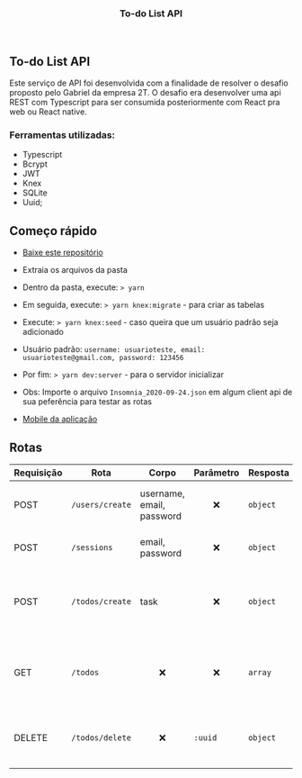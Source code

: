 <p align="center">
</p>
<h3 align="center">To-do List API</h3>
<p align="center">
</p>
<br>

## To-do List API

Este serviço de API foi desenvolvida com a finalidade de resolver o desafio proposto pelo Gabriel da empresa 2T. O desafio era desenvolver uma api REST com Typescript para ser consumida posteriormente com React pra web ou React native.

### Ferramentas utilizadas:

- Typescript
- Bcrypt
- JWT
- Knex
- SQLite
- Uuid;

## Começo rápido

- [Baixe este repositório](https://codeload.github.com/brenoo2018/backend/zip/master)
- Extraia os arquivos da pasta
- Dentro da pasta, execute: `> yarn`
- Em seguida, execute: `> yarn knex:migrate` - para criar as tabelas
- Execute: `> yarn knex:seed` - caso queira que um usuário padrão seja adicionado
- Usuário padrão: `username: usuarioteste, email: usuarioteste@gmail.com, password: 123456 `
- Por fim: `> yarn dev:server` - para o servidor inicializar

- Obs: Importe o arquivo `Insomnia_2020-09-24.json` em algum client api de sua peferência para testar as rotas

- [Mobile da aplicação](https://github.com/brenoo2018/apptodolist)

## Rotas

| Requisição | Rota            | Corpo                        | Parâmetro                    | Resposta | Descrição                                      |
| ---------- | --------------- | ---------------------------- | ---------------------------- | -------- | ---------------------------------------------- |
| POST       | `/users/create` | username, email, password      | <div align="center">❌</div> | `object` | Rota de criação de usuário                     |
| POST       | `/sessions`     | email, password               | <div align="center">❌</div> | `object` | Rota de login do usuário                       |
| POST       | `/todos/create` | task                         | <div align="center">❌</div> | `object`  | Rota de criação de tarefas do usuário logado   |
| GET        | `/todos`        | <div align="center">❌</div> | <div align="center">❌</div> | `array`  | Rota de listagem das tarefas do usuário logado |
| DELETE     | `/todos/delete` | <div align="center">❌</div> | `:uuid`                      | `object` | Rota que deleta a tarefa do usuário logado     |

